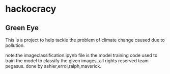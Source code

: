 # hackocracy
## Green Eye

This is a project to help tackle the problem of climate change caused due to pollution.



note:the imageclassification.ipynb file is the model training code  used to train the model to classify the given images. 
all rights reserved team pegasus.
done by ashier,errol,ralph,maverick.
